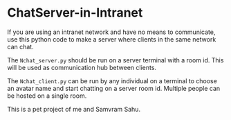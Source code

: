 # ChatServer-in-Intranet
If you are using an intranet network and have no means to communicate, use this python code to make a server where clients in the same network can chat.

The `Nchat_server.py` should be run on a server terminal with a room id. This will be used as communication hub between clients. 


The `Nchat_client.py` can be run by any individual on a terminal to choose an avatar name and start chatting on a server room id. Multiple people can be hosted on a single room. 


This is a pet project of me and Samvram Sahu. 
